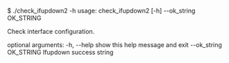 $ ./check_ifupdown2 -h
usage: check_ifupdown2 [-h] --ok_string OK_STRING

Check interface configuration.

optional arguments:
  -h, --help            show this help message and exit
  --ok_string OK_STRING
                        Ifupdown success string
